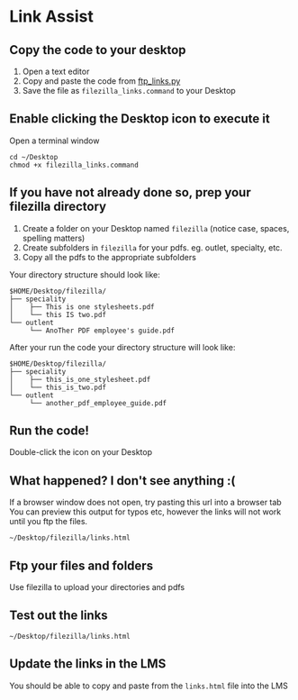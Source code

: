 # Link Assist
## Copy the code to your desktop
1. Open a text editor
1. Copy and paste the code from [ftp_links.py](ftp_links.py)
1. Save the file as `filezilla_links.command` to your Desktop 

## Enable clicking the Desktop icon to execute it
Open a terminal window
```shell
cd ~/Desktop
chmod +x filezilla_links.command
```

## If you have not already done so, prep your filezilla directory
1. Create a folder on your Desktop named `filezilla` (notice case, spaces, spelling matters)
1. Create subfolders in `filezilla` for your pdfs. eg. outlet, specialty, etc.
1. Copy all the pdfs to the appropriate subfolders

Your directory structure should look like:
```text
$HOME/Desktop/filezilla/
├── speciality
│    ├── This is one stylesheets.pdf
│    └── this IS two.pdf
└── outlent
     └── AnoTher PDF employee's guide.pdf
```

After your run the code your directory structure will look like:
```text
$HOME/Desktop/filezilla/
├── speciality
│    ├── this_is_one_stylesheet.pdf
│    └── this_is_two.pdf
└── outlent
     └── another_pdf_employee_guide.pdf
```

## Run the code!
Double-click the icon on your Desktop

## What happened? I don't see anything :(
If a browser window does not open, try pasting this url into a browser tab   
You can preview this output for typos etc, however the links will not work until you ftp the files.
```text
~/Desktop/filezilla/links.html
```

## Ftp your files and folders
Use filezilla to upload your directories and pdfs

## Test out the links
```text
~/Desktop/filezilla/links.html
```

## Update the links in the LMS
You should be able to copy and paste from the `links.html` file into the LMS